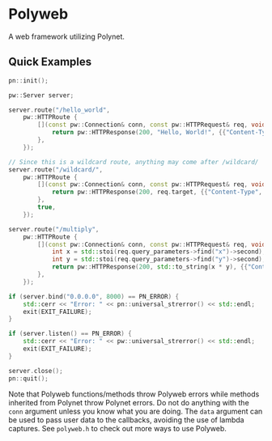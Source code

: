 # Polyweb
A web framework utilizing Polynet.

## Quick Examples
```cpp
pn::init();

pw::Server server;

server.route("/hello_world",
    pw::HTTPRoute {
        [](const pw::Connection& conn, const pw::HTTPRequest& req, void* data) {
            return pw::HTTPResponse(200, "Hello, World!", {{"Content-Type", "text/plain"}});
        },
    });

// Since this is a wildcard route, anything may come after /wildcard/
server.route("/wildcard/",
    pw::HTTPRoute {
        [](const pw::Connection& conn, const pw::HTTPRequest& req, void* data) {
            return pw::HTTPResponse(200, req.target, {{"Content-Type", "text/plain"}});
        },
        true,
    });

server.route("/multiply",
    pw::HTTPRoute {
        [](const pw::Connection& conn, const pw::HTTPRequest& req, void* data) {
            int x = std::stoi(req.query_parameters->find("x")->second);
            int y = std::stoi(req.query_parameters->find("y")->second);
            return pw::HTTPResponse(200, std::to_string(x * y), {{"Content-Type", "text/plain"}});
        },
    });

if (server.bind("0.0.0.0", 8000) == PN_ERROR) {
    std::cerr << "Error: " << pn::universal_strerror() << std::endl;
    exit(EXIT_FAILURE);
}

if (server.listen() == PN_ERROR) {
    std::cerr << "Error: " << pw::universal_strerror() << std::endl;
    exit(EXIT_FAILURE);
}

server.close();
pn::quit();
```
Note that Polyweb functions/methods throw Polyweb errors while methods inherited from Polynet throw Polynet errors. Do not do anything with the `conn` argument unless you know what you are doing. The `data` argument can be used to pass user data to the callbacks, avoiding the use of lambda captures. See `polyweb.h` to check out more ways to use Polyweb.
